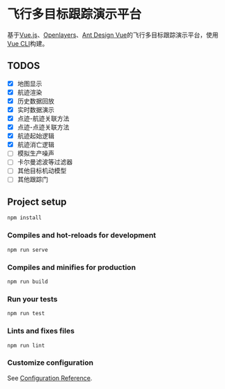 # 飞行多目标跟踪演示平台

基于[Vue.js](https://vuejs.org/)、[Openlayers](https://openlayers.org/)、[Ant Design Vue](https://vue.ant.design)的飞行多目标跟踪演示平台，使用[Vue CLI](https://cli.vuejs.org/)构建。

## TODOS
- [x] 地图显示
- [x] 航迹渲染
- [x] 历史数据回放
- [x] 实时数据演示
- [x] 点迹-航迹关联方法
- [x] 点迹-点迹关联方法
- [x] 航迹起始逻辑
- [x] 航迹消亡逻辑
- [ ] 模拟生产噪声
- [ ] 卡尔曼滤波等过滤器
- [ ] 其他目标机动模型
- [ ] 其他跟踪门

## Project setup
```
npm install
```

### Compiles and hot-reloads for development
```
npm run serve
```

### Compiles and minifies for production
```
npm run build
```

### Run your tests
```
npm run test
```

### Lints and fixes files
```
npm run lint
```

### Customize configuration
See [Configuration Reference](https://cli.vuejs.org/config/).
